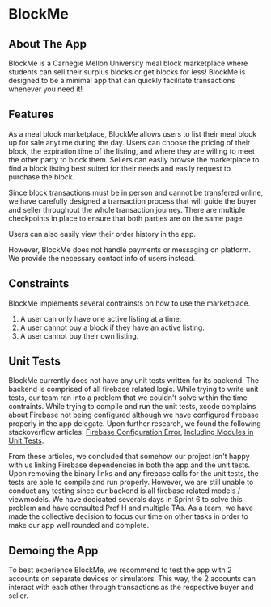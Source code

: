 # BlockMe
## About The App
BlockMe is a Carnegie Mellon University meal block marketplace where students can sell their surplus blocks or get blocks for less! BlockMe is designed to be a minimal app that can quickly facilitate transactions whenever you need it!

## Features
As a meal block marketplace, BlockMe allows users to list their meal block up for sale anytime during the day. Users can choose the pricing of their block, the expiration time of the listing, and where they are willing to meet the other party to block them. Sellers can easily browse the marketplace to find a block listing best suited for their needs and easily request to purchase the block. 

Since block transactions must be in person and cannot be transfered online, we have carefully designed a transaction process that will guide the buyer and seller throughout the whole transaction journey. There are multiple checkpoints in place to ensure that both parties are on the same page. 

Users can also easily view their order history in the app.

However, BlockMe does not handle payments or messaging on platform. We provide the necessary contact info of users instead. 

## Constraints
BlockMe implements several contrainsts on how to use the marketplace.
1. A user can only have one active listing at a time. 
2. A user cannot buy a block if they have an active listing.
3. A user cannot buy their own listing.

## Unit Tests
BlockMe currently does not have any unit tests written for its backend. The backend is comprised of all firebase related logic. While trying to write unit tests, our team ran into a problem that we couldn't solve within the time contraints. While trying to compile and run the unit tests, xcode complains about Firebase not being configured although we have configured firebase properly in the app delegate. Upon further research, we found the following stackoverflow articles: [Firebase Configuration Error](https://stackoverflow.com/questions/60753233/the-default-firebaseapp-instance-must-be-configured-before-the-defaultfirebaseap), [Including Modules in Unit Tests](https://stackoverflow.com/questions/58125428/missing-required-module-xyz-on-unit-tests-when-using-swift-package-manager).

From these articles, we concluded that somehow our project isn't happy with us linking Firebase dependencies in both the app and the unit tests. Upon removing the binary links and any firebase calls for the unit tests, the tests are able to compile and run properly. However, we are still unable to conduct any testing since our backend is all firebase related models / viewmodels. We have dedicated severals days in Sprint 6 to solve this problem and have consulted Prof H and multiple TAs. As a team, we have made the collective decision to focus our time on other tasks in order to make our app well rounded and complete.

## Demoing the App
To best experience BlockMe, we recommend to test the app with 2 accounts on separate devices or simulators. This way, the 2 accounts can interact with each other through transactions as the respective buyer and seller. 
